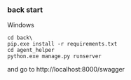 ### back start

Windows

```shell
cd back\
pip.exe install -r requirements.txt
cd agent_helper
python.exe manage.py runserver
```
and go to http://localhost:8000/swagger

